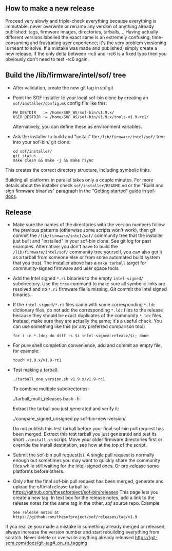 How to make a new release
-------------------------

Proceed very slowly and triple-check everything because everything is
immutable: never overwrite or rename any version of anything already
published: tags, firmware images, directories, tarballs,... Having
actually different versions labelled the exact same is an extremely
confusing, time-consuming and frustrating user experience; it's the very
problem versioning is meant to solve. If a mistake was made and
published, simply create a new release. If the only delta between -rc5
and -rc6 is a fixed typo then you obviously don't need to test -rc6
again.

Build the /lib/firmware/intel/sof/ tree
---------------------------------------

- After validation, create the new git tag in sof.git

- Point the SOF installer to your local sof-bin clone by creating an
  `sof/installer/config.mk` config file like this:

      FW_DESTDIR   := /home/SOF_WS/sof-bin/v1.9.x/
      USER_DESTDIR := /home/SOF_WS/sof-bin/v1.9.x/tools-v1.9-rc1/

  Alternatively, you can define these as environment variables.

- Ask the installer to build and "install" the `/lib/firmware/intel/sof/` tree
  into your sof-bin/ git clone:

      cd sof/installer/
      git status
      make clean && make -j && make rsync

This creates the correct directory structure, including symbolic links.

Building all platforms in parallel takes only a couple minutes.  For
more details about the installer check `sof/installer/README.md` or the
"Build and sign firmware binaries" paragraph in the ["Getting started"
guide in
sof-docs](https://thesofproject.github.io/latest/getting_started/build-guide/build-from-scratch.html#step-3-build-and-sign-firmware-binaries).


Release
-------

- Make sure the names of the directories with the version numbers follow
  the previous patterns (otherwise some scripts won't work), then git
  commit the `/lib/firmware/intel/sof/` community tree that the
  installer just built and "installed" in your sof-bin clone. See git
  log for past examples. Alternative: you don't have to build the
  `/lib/firmware/intel/sof/` community tree yourself, you can also get
  it as a tarball from someone else or from some automated build system
  that you trust. The installer above has a `make tarball` target for
  community-signed firmware and user space tools.

- Add the Intel signed `*.ri` binaries to the empty `intel-signed/`
  subdirectory. Use the `tree` command to make sure all symbolic links
  are resolved and no `*.ri` firmware file is missing. Git commit the
  Intel signed binaries.

- If the `intel-signed/*.ri` files came with some corresponding `*.ldc`
  dictionary files, do not add the corresponding `*.ldc` files to the
  release because they should be exact duplicates of the community
  `*.ldc` files. Instead, make sure they are actually the same; it's a
  useful check. You can use something like this (or any preferred
  comparison tool)

      for i in *.ldc; do diff -s $i intel-signed-release/$i; done

- For pure shell completion convenience, add and commit an empty file,
  for example:

      touch v1.9.x/v1.9-rc1

- Test making a tarball:

      ./tarball_one_version.sh v1.9.x/v1.9-rc1

  To combine multiple subdirectories:

     ./tarball_multi_releases.bash -h

  Extract the tarball you just generated and verify it:

    ./compare_signed_unsigned.py sof-bin-new-version/

  Do not publish this test tarball before your final sof-bin pull
  request has been merged. Extract this test tarball you just generated
  and test its short `./install.sh` script. Move your older firmware
  directories first or override the install destination, see how at the
  top of the script.

- Submit the sof-bin pull request(s). A single pull request is normally
  enough but sometimes you may want to quickly share the community files
  while still waiting for the intel-signed ones. Or pre-release some
  platforms before others.

- Only after the final sof-bin pull request has been merged, generate
  and upload the official release tarball to
  https://github.com/thesofproject/sof-bin/releases This page lets you
  create a new tag. In text box for the release notes, add a link to
  the release notes for the same tag in the other, _sof_ source repo.
  Example:

      See release notes at https://github.com/thesofproject/sof/releases/tag/v1.9

If you realize you made a mistake in something already merged or
released, always increase the version number and start rebuilding
everything from scratch. Never delete or overwrite anything already
released https://git-scm.com/docs/git-tag#_on_re_tagging
